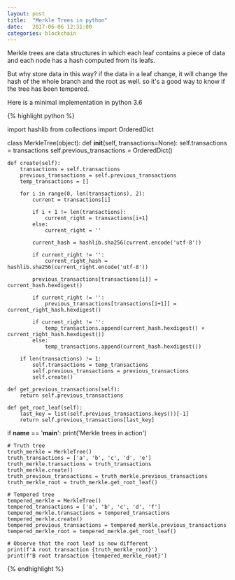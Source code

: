 ```yaml
---
layout: post
title:  "Merkle Trees in python"
date:   2017-06-06 12:31:00
categories: blockchain
---
```


Merkle trees are data structures in which each leaf contains a piece of data and each node has a hash computed from its leafs.


But why store data in this way? if the data in a leaf change, it will change the hash of the whole branch and the root as well. so it's a good way to know if the tree has been tempered.

Here is a minimal implementation in python 3.6

{% highlight python %}

import hashlib
from collections import OrderedDict


class MerkleTree(object):
    def __init__(self, transactions=None):
        self.transactions = transactions
        self.previous_transactions = OrderedDict()

    def create(self):
        transactions = self.transactions
        previous_transactions = self.previous_transactions
        temp_transactions = []

        for i in range(0, len(transactions), 2):
            current = transactions[i]

            if i + 1 != len(transactions):
                current_right = transactions[i+1]
            else:
                current_right = ''

            current_hash = hashlib.sha256(current.encode('utf-8'))

            if current_right != '':
                current_right_hash = hashlib.sha256(current_right.encode('utf-8'))

            previous_transactions[transactions[i]] = current_hash.hexdigest()

            if current_right != '':
                previous_transactions[transactions[i+1]] = current_right_hash.hexdigest()

            if current_right != '':
                temp_transactions.append(current_hash.hexdigest() + current_right_hash.hexdigest())
            else:
                temp_transactions.append(current_hash.hexdigest())

        if len(transactions) != 1:
            self.transactions = temp_transactions
            self.previous_transactions = previous_transactions
            self.create()

    def get_previous_transactions(self):
        return self.previous_transactions

    def get_root_leaf(self):
        last_key = list(self.previous_transactions.keys())[-1]
        return self.previous_transactions[last_key]




if __name__ == '__main__':
    print('Merkle trees in action')

    # Truth tree
    truth_merkle = MerkleTree()
    truth_transactions = ['a', 'b', 'c', 'd', 'e']
    truth_merkle.transactions = truth_transactions
    truth_merkle.create()
    truth_previous_transactions = truth_merkle.previous_transactions
    truth_merkle_root = truth_merkle.get_root_leaf()

    # Tempered tree
    tempered_merkle = MerkleTree()
    tempered_transactions = ['a', 'b', 'c', 'd', 'f']
    tempered_merkle.transactions = tempered_transactions
    tempered_merkle.create()
    tempered_previous_transactions = tempered_merkle.previous_transactions
    tempered_merkle_root = tempered_merkle.get_root_leaf()

    # Observe that the root leaf is now different
    print(f'A root transaction {truth_merkle_root}')
    print(f'B root transaction {tempered_merkle_root}')

{% endhighlight %}

